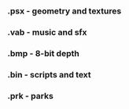 ### .psx - geometry and textures

### .vab - music and sfx

### .bmp - 8-bit depth

### .bin - scripts and text

### .prk - parks
